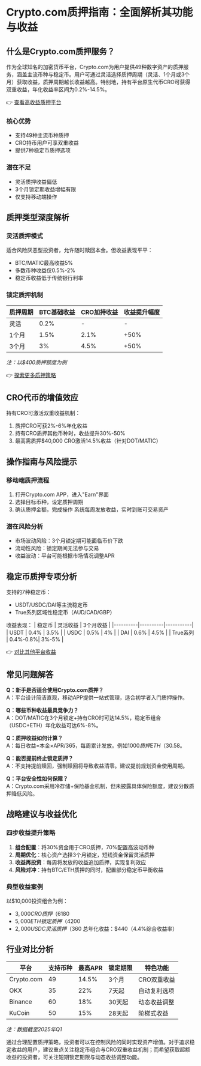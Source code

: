 # Crypto.com质押指南：全面解析其功能与收益

## 什么是Crypto.com质押服务？

作为全球知名的加密货币平台，Crypto.com为用户提供49种数字资产的质押服务，涵盖主流币种与稳定币。用户可通过灵活选择质押周期（灵活、1个月或3个月）获取收益，质押周期越长收益越高。特别地，持有平台原生代币CRO可获得双重收益，年化收益率区间为0.2%-14.5%。

👉 [查看高收益质押平台](https://bit.ly/okx_welcome)

### 核心优势
- 支持49种主流币种质押
- CRO持币用户可享双重收益
- 提供7种稳定币质押选项

### 潜在不足
- 灵活质押收益偏低
- 3个月锁定期收益增幅有限
- 仅支持移动端操作

## 质押类型深度解析

### 灵活质押模式
适合风险厌恶型投资者，允许随时赎回本金。但收益表现平平：
- BTC/MATIC最高收益5%
- 多数币种收益仅0.5%-2%
- 稳定币收益低于传统银行利率

### 锁定质押机制
| 质押周期 | BTC基础收益 | CRO加持收益 | 收益提升幅度 |
|----------|-------------|-------------|--------------|
| 灵活      | 0.2%        | -           | -            |
| 1个月     | 1.5%        | 2.1%        | +50%         |
| 3个月     | 3%          | 4.5%        | +50%         |

*注：以$400质押额度为例*

👉 [探索更多质押策略](https://bit.ly/okx_welcome)

## CRO代币的增值效应
持有CRO可激活双重收益机制：
1. 质押CRO可获2%-6%年化收益
2. 持有CRO质押其他币种时，收益提升30%-50%
3. 最高需质押$40,000 CRO激活14.5%收益（针对DOT/MATIC）

## 操作指南与风险提示

### 移动端质押流程
1. 打开Crypto.com APP，进入"Earn"界面
2. 选择目标币种，设定质押周期
3. 确认质押金额，完成操作
系统每周发放收益，实时到账可交易资产

### 潜在风险分析
- 市场波动风险：3个月锁定期可能面临币价下跌
- 流动性风险：锁定期间无法参与交易
- 收益波动：平台可能根据市场情况调整APR

## 稳定币质押专项分析
支持的7种稳定币：
- USDT/USDC/DAI等主流稳定币
- True系列区域性稳定币（AUD/CAD/GBP）

收益表现：
| 稳定币   | 灵活收益 | 3个月收益 |
|----------|----------|-----------|
| USDT     | 0.4%     | 3.5%      |
| USDC     | 0.5%     | 4%        |
| DAI      | 0.6%     | 4.5%      |
| True系列 | 0.4%-0.8%| 3%-5%     |

👉 [对比其他平台收益](https://bit.ly/okx_welcome)

## 常见问题解答

**Q：新手是否适合使用Crypto.com质押？**  
A：平台设计简洁直观，移动APP提供一站式管理，适合初学者入门质押操作。

**Q：哪些币种收益最具竞争力？**  
A：DOT/MATIC在3个月锁定+持有CRO时可达14.5%，稳定币组合（USDC+ETH）年化收益可达6%-8%。

**Q：质押收益如何计算？**  
A：每日收益=本金×APR/365，每周累计发放。例如$1000质押ETH（3%收益）每周收益约$0.58。

**Q：能否提前终止锁定质押？**  
A：不支持提前赎回，强制赎回将导致收益清零。建议提前规划资金使用周期。

**Q：平台安全性如何保障？**  
A：Crypto.com采用冷存储+保险基金机制，但未披露具体保险额度，建议分散质押降低风险。

## 战略建议与收益优化

### 四步收益提升策略
1. **组合配置**：将30%资金用于CRO质押，70%配置高波动币种
2. **周期优化**：核心资产选择3个月锁定，短线资金保留灵活质押
3. **收益再投资**：每周将发放的收益追加质押，实现复利效应
4. **风险对冲**：持有BTC/ETH质押的同时，配置部分稳定币平衡收益

### 典型收益案例
以$10,000投资组合为例：
- $3,000 CRO质押（6%收益）→ 年收益$180
- $5,000 ETH锁定质押（4%收益）→ 年收益$200
- $2,000 USDC灵活质押（3%收益）→ 年收益$60
总年化收益：$440（4.4%综合收益率）

## 行业对比分析

| 平台       | 支持币种 | 最高APR | 锁定期限 | 特色功能       |
|------------|----------|---------|----------|----------------|
| Crypto.com | 49       | 14.5%   | 3个月    | CRO双重收益    |
| OKX        | 35       | 22%     | 7天起    | 自动复利选项   |
| Binance    | 60       | 18%     | 30天起   | 动态收益调整   |
| KuCoin     | 50       | 15%     | 28天起   | 阶梯式收益     |

*注：数据截至2025年Q1*

通过合理配置质押策略，投资者可以在控制风险的同时实现资产增值。对于追求稳定收益的用户，建议重点关注稳定币组合与CRO双重收益机制；而希望获取超额收益的投资者，可关注短期锁定期限与动态收益调整功能。